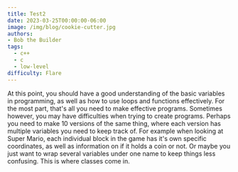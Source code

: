 ```yaml
---
title: Test2
date: 2023-03-25T00:00:00-06:00
image: /img/blog/cookie-cutter.jpg
authors: 
- Bob the Builder
tags:
  - c++
  - c
  - low-level
difficulty: Flare
---
```



At this point, you should have a good understanding of the basic variables in programming, as well as how to use loops and functions effectively. For the most part, that's all you need to make effective programs. Sometimes however, you may have difficulties when trying to create programs. Perhaps you need to make 10 versions of the same thing, where each version has multiple variables you need to keep track of. For example when looking at Super Mario, each individual block in the game has it's own specific coordinates, as well as information on if it holds a coin or not. Or maybe you just want to wrap several variables under one name to keep things less confusing. This is where classes come in.
